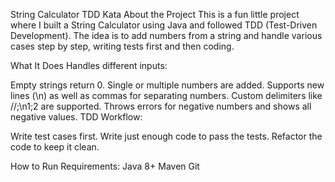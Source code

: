 String Calculator TDD Kata
About the Project
This is a fun little project where I built a String Calculator using Java and followed TDD (Test-Driven Development). The idea is to add numbers from a string and handle various cases step by step, writing tests first and then coding.

What It Does
Handles different inputs:

Empty strings return 0.
Single or multiple numbers are added.
Supports new lines (\n) as well as commas for separating numbers.
Custom delimiters like //;\n1;2 are supported.
Throws errors for negative numbers and shows all negative values.
TDD Workflow:

Write test cases first.
Write just enough code to pass the tests.
Refactor the code to keep it clean.

How to Run
Requirements:
Java 8+
Maven
Git
